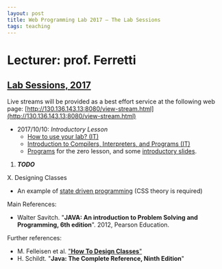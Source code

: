 ```yaml
---
layout: post
title: Web Programming Lab 2017 – The Lab Sessions
tags: teaching
---
```


# Lecturer: prof. Ferretti
## [Lab Sessions, 2017](#2017)

Live streams will be provided as a best effort service at the following web page: [http://130.136.143.13:8080/view-stream.html](http://130.136.143.13:8080/view-stream.html)

*  2017/10/10: *Introductory Lesson*
   * [How to use your lab? (IT)](https://github.com/jackbergus/LPI07/raw/master/Lesson00/LabRuleBook.pdf)
   * [Introduction to Compilers, Interpreters, and Programs (IT)](https://github.com/jackbergus/LPI07/raw/master/Lesson00/00Compilers.pdf)
   * [Programs](https://github.com/jackbergus/LPI07/tree/master/Lession00) for the zero lesson, and some [introductory slides](https://github.com/jackbergus/LPI07/raw/master/Lesson00/ex00.pdf).
1. ***TODO***
   
X. Designing Classes
   * An example of [state driven programming](https://github.com/jackbergus/LucenePdfIndexer) (CSS theory is required)

Main References:
* Walter Savitch. "**JAVA: An introduction to Problem Solving and Programming, 6th edition**". 2012, Pearson Education.

Further references:
* M. Felleisen et al. ["**How To Design Classes**"](http://www.ccs.neu.edu/home/matthias/HtDC/htdc.pdf)
* H. Schildt. "**Java: The Complete Reference, Ninth Edition**" 
